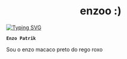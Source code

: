 #                                                     <center> enzoo :) </center>

<p align="left">
   <a href="https://git.io/typing-svg"><img src="https://readme-typing-svg.demolab.com?font=Fira+Code&pause=1000&random=false&width=435&lines=Vsfd%2C+tmj!" alt="Typing SVG" /></a>

   
   **`Enzo Patrik`**


Sou o enzo macaco preto do rego roxo



